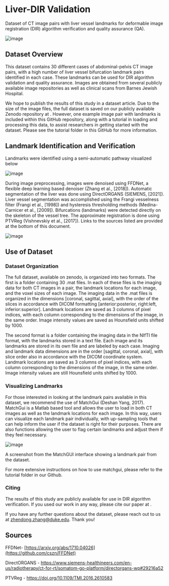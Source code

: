 # Liver-DIR Validation
Dataset of CT image pairs with liver vessel landmarks for deformable image registration (DIR) algorithm verification and quality assurance (QA).

![image](https://github.com/deshanyang/Liver-DIR-QA/assets/50779449/bc890be6-bc43-4dd5-89ce-27f4a6405ee4)



## Dataset Overview
This dataset contains 30 different cases of abdominal-pelvis CT image pairs, with a high number of liver vessel bifurcation landmark pairs identified in each case. These landmarks can be used for DIR algorithm validation and quality assurance. Images are obtained from several publicly available image repositories as well as clinical scans from Barnes Jewish Hospital.

We hope to publish the results of this study in a dataset article. Due to the size of the image files, the full dataset is saved on our publicly available Zenodo repository at . However, one example image pair with landmarks is included within this GitHub repository, along with a tutorial in loading and processing this data, to assist researchers in getting started with the dataset. Please see the tutorial folder in this GitHub for more information.

## Landmark Identification and Verification
Landmarks were identified using a semi-automatic pathway visualized below

![image](https://github.com/deshanyang/Liver-DIR-QA/assets/50779449/d24da18b-09f6-46d7-8fb4-db89378a300a)



During image preprocessing, images were denoised using FFDNet, a flexible deep learning based denoiser (Zhang et al., [2018]). Automatic segmentation of the liver was done using DirectORGANS (SIEMENS, [2021]). Liver vessel segmentation was accomplished using the Frangi vesselness filter (Frangi et al., [1998]) and hysteresis thresholding methods (Medina-Carnicer et al., [2009]). Bifurcations (landmarks) were detected directly on the skeleton of the vessel tree. The approximate registration is done using PTVReg (Vishnevskiy et al., [2017]). Links to the sources listed are provided at the bottom of this document.

![image](https://github.com/deshanyang/Liver-DIR-QA/assets/50779449/39a6f658-91ca-4a1d-b9f5-7c2e012679db)


## Use of Dataset
### Dataset Organization
The full dataset, available on zenodo, is organized into two formats. The first is a folder containing 30 .mat files. In each of these files is the imaging data for both CT images in a pair, the landmark locations for each image, and the voxel sizes of each image. The imaging data in the .mat files is organized in the dimensions [coronal, sagittal, axial], with the order of the slices in accordance with DICOM formatting [anterior:posterior, right:left, inferior:superior]. Landmark locations are saved as 3 columns of pixel indices, with each column corresponding to the dimensions of the image, in the same order. Image intensity values are saved as Hounsfield units shifted by 1000.

The second format is a folder containing the imaging data in the NIfTI file format, with the landmarks stored in a text file. Each image and its landmarks are stored in its own file and are labeled by each case. Imaging and landmark data dimensions are in the order [sagittal, coronal, axial], with slice order also in accordance with the DICOM coordinate system. Landmark locations are saved as 3 columns of pixel indices, with each column corresponding to the dimensions of the image, in the same order. Image intensity values are still Hounsfield units shifted by 1000.

### Visualizing Landmarks
For those interested in looking at the landmark pairs available in this dataset, we recommend the use of MatchGui (Deshan Yang, 2017). MatchGui is a Matlab based tool and allows the user to load in both CT images as well as the landmark locations for each image. In this way, users can visualize each landmark pair individually, with up-sampling tools that can help inform the user if the dataset is right for their purposes. There are also functions allowing the user to flag certain landmarks and adjust them if they feel necessary.

![image](https://github.com/deshanyang/Lung-DIR-QA/assets/50779449/65ab5db5-247e-4def-8510-244f4862ff31)

A screenshot from the MatchGUI interface showing a landmark pair from the dataset.

For more extensive instructions on how to use matchgui, please refer to the tutorial folder in our Github.

### Citing
The results of this study are publicly available for use in DIR algorithm verification. If you used our work in any way, please cite our paper at .

If you have any further questions about the dataset, please reach out to us at zhendong.zhang@duke.edu. Thank you!

## Sources
FFDNet- [https://arxiv.org/abs/1710.04026](https://github.com/cszn/FFDNet)

DirectORGANS - https://www.siemens-healthineers.com/en-us/radiotherapy/ct-for-rt/somatom-go-platform/directorgans-wp#29216a52

PTVReg - https://doi.org/10.1109/TMI.2016.2610583
